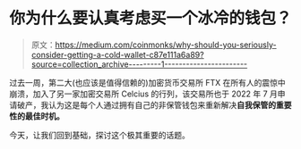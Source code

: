 # 你为什么要认真考虑买一个冰冷的钱包？

> 原文：<https://medium.com/coinmonks/why-should-you-seriously-consider-getting-a-cold-wallet-c87e111a6a89?source=collection_archive---------1----------------------->

过去一周，第二大(也应该是值得信赖的)加密货币交易所 FTX 在所有人的震惊中崩溃，加入了另一家加密交易所 Celcius 的行列，该交易所也于 2022 年 7 月申请破产，我认为这是每个人通过拥有自己的非保管钱包来重新解决**自我保管的重要性的最佳时机。**

今天，让我们回到基础，探讨这个极其重要的话题。